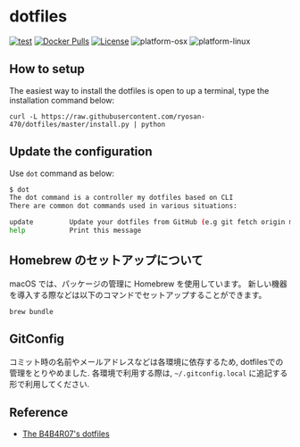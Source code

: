 # dotfiles
[![test](https://github.com/ryosan-470/dotfiles/workflows/test/badge.svg)](https://github.com/ryosan-470/dotfiles/actions?query=workflow%3Atest)
[![Docker Pulls](https://img.shields.io/docker/pulls/ryosan470/dotfiles.svg?style=flat-square)](https://hub.docker.com/r/ryosan470/dotfiles/)
[![License](http://img.shields.io/:license-mit-blue.svg?style=flat-square)](./LICENSE)
![platform-osx](https://img.shields.io/badge/platform-osx-blue.svg?style=flat-square)
![platform-linux](https://img.shields.io/badge/platform-Linux-blue.svg?style=flat-square)

## How to setup

The easiest way to install the dotfiles is open to up a terminal, type the installation command below:

```console
curl -L https://raw.githubusercontent.com/ryosan-470/dotfiles/master/install.py | python
```

## Update the configuration
Use `dot` command as below:

```bash
$ dot
The dot command is a controller my dotfiles based on CLI
There are common dot commands used in various situations:

update         Update your dotfiles from GitHub (e.g git fetch origin master)
help           Print this message
```

## Homebrew のセットアップについて

macOS では、パッケージの管理に Homebrew を使用しています。
新しい機器を導入する際などは以下のコマンドでセットアップすることができます。

```console
brew bundle
```


## GitConfig
コミット時の名前やメールアドレスなどは各環境に依存するため, dotfilesでの管理をとりやめました.
各環境で利用する際は, `~/.gitconfig.local` に追記する形で利用してください.

## Reference

* [The B4B4R07's dotfiles](https://github.com/b4b4r07/dotfiles)
